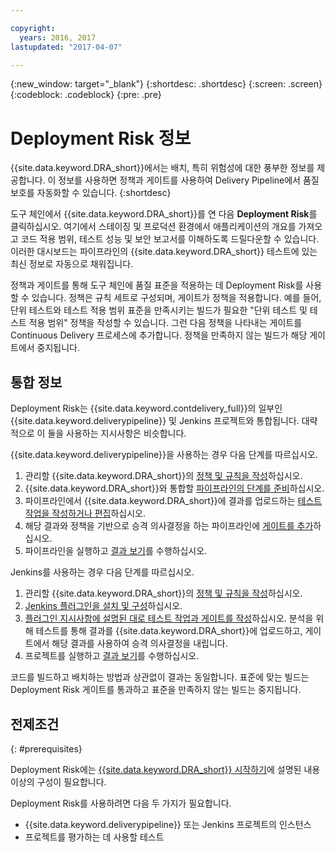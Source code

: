 ```yaml
---

copyright:
  years: 2016, 2017
lastupdated: "2017-04-07"

---
```


{:new_window: target="_blank"}
{:shortdesc: .shortdesc}
{:screen: .screen}
{:codeblock: .codeblock}
{:pre: .pre}

# Deployment Risk 정보

{{site.data.keyword.DRA_short}}에서는 배치, 특히 위험성에 대한 풍부한 정보를 제공합니다. 이 정보를 사용하면 정책과 게이트를 사용하여 Delivery Pipeline에서 품질 보호를 자동화할 수 있습니다.
{:shortdesc}

도구 체인에서 {{site.data.keyword.DRA_short}}를 연 다음 **Deployment Risk**를 클릭하십시오. 여기에서 스테이징 및 프로덕션 환경에서 애플리케이션의 개요를 가져오고 코드 적용 범위, 테스트 성능 및 보안 보고서를 이해하도록 드릴다운할 수 있습니다. 이러한 대시보드는 파이프라인의 {{site.data.keyword.DRA_short}} 테스트에 있는 최신 정보로 자동으로 채워집니다. 

정책과 게이트를 통해 도구 체인에 품질 표준을 적용하는 데 Deployment Risk를 사용할 수 있습니다. 정책은 규칙 세트로 구성되며, 게이트가 정책을 적용합니다. 예를 들어, 단위 테스트와 테스트 적용 범위 표준을 만족시키는 빌드가 필요한 "단위 테스트 및 테스트 적용 범위" 정책을 작성할 수 있습니다. 그런 다음 정책을 나타내는 게이트를 Continuous Delivery 프로세스에 추가합니다. 정책을 만족하지 않는 빌드가 해당 게이트에서 중지됩니다. 

## 통합 정보

Deployment Risk는 {{site.data.keyword.contdelivery_full}}의 일부인 {{site.data.keyword.deliverypipeline}} 및 Jenkins 프로젝트와 통합됩니다. 대략적으로 이 둘을 사용하는 지시사항은 비슷합니다.   

{{site.data.keyword.deliverypipeline}}을 사용하는 경우 다음 단계를 따르십시오.

1. 관리할 {{site.data.keyword.DRA_short}}의 [정책 및 규칙을 작성](risk_policies.html)하십시오.
2. {{site.data.keyword.DRA_short}}와 통합할 [파이프라인의 단계를 준비](risk_cd.html)하십시오.
3. 파이프라인에서 {{site.data.keyword.DRA_short}}에 결과를 업로드하는 [테스트 작업을 작성하거나 편집](risk_cd.html)하십시오.
4. 해당 결과와 정책을 기반으로 승격 의사결정을 하는 파이프라인에 [게이트를 추가](risk_cd.html)하십시오.
5. 파이프라인을 실행하고 [결과 보기](results.html)를 수행하십시오.

Jenkins를 사용하는 경우 다음 단계를 따르십시오.

1. 관리할 {{site.data.keyword.DRA_short}}의 [정책 및 규칙을 작성](risk_policies.html)하십시오.
2. [Jenkins 플러그인을 설치 및 구성](risk_jenkins.html)하십시오.
3. [플러그인 지시사항에 설명된 대로 테스트 작업과 게이트를 작성](risk_jenkins.html)하십시오. 분석을 위해 테스트를 통해 결과를 {{site.data.keyword.DRA_short}}에 업로드하고, 게이트에서 해당 결과를 사용하여 승격 의사결정을 내립니다.
4. 프로젝트를 실행하고 [결과 보기](results.html)를 수행하십시오. 

코드를 빌드하고 배치하는 방법과 상관없이 결과는 동일합니다. 표준에 맞는 빌드는 Deployment Risk 게이트를 통과하고 표준을 만족하지 않는 빌드는 중지됩니다. 

## 전제조건
{: #prerequisites}

Deployment Risk에는 [{{site.data.keyword.DRA_short}} 시작하기](/docs/services/DevOpsInsights/index.html)에 설명된 내용 이상의 구성이 필요합니다.

Deployment Risk를 사용하려면 다음 두 가지가 필요합니다.

* {{site.data.keyword.deliverypipeline}} 또는 Jenkins 프로젝트의 인스턴스
* 프로젝트를 평가하는 데 사용할 테스트
